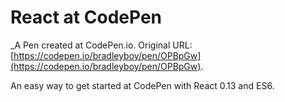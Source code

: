 # React at CodePen
 _A Pen created at CodePen.io. Original URL: [https://codepen.io/bradleyboy/pen/OPBpGw](https://codepen.io/bradleyboy/pen/OPBpGw).

 An easy way to get started at CodePen with React 0.13 and ES6.
